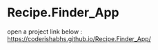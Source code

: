 # Recipe.Finder_App



open a project link below : https://coderishabhs.github.io/Recipe.Finder_App/
